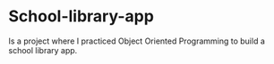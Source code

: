 # School-library-app
Is a project where I practiced Object Oriented Programming to build a school library app.
